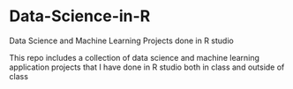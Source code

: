 # Data-Science-in-R
Data Science and Machine Learning Projects done in R studio 

This repo includes a collection of data science and machine learning application projects that I have done in R studio both in class and outside of class
